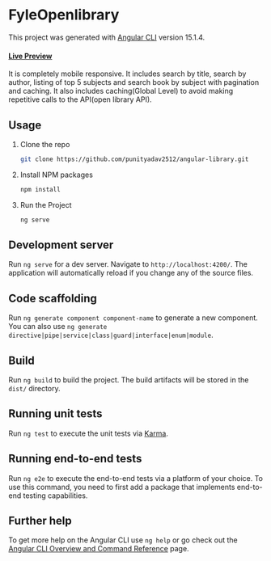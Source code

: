 # FyleOpenlibrary

This project was generated with [Angular CLI](https://github.com/angular/angular-cli) version 15.1.4.
#### [Live Preview](https://angular-library-eight.vercel.app/)
It is completely mobile responsive.
It includes search by title, search by author, listing of top 5 subjects and search book by subject with pagination and caching. 
It also includes caching(Global Level) to avoid making repetitive calls to the API(open library API).

## Usage

1. Clone the repo
   ```sh
   git clone https://github.com/punityadav2512/angular-library.git
   ```
2. Install NPM packages
   ```sh
   npm install
   ```
3. Run the Project
   ```sh
   ng serve
   ```
## Development server

Run `ng serve` for a dev server. Navigate to `http://localhost:4200/`. The application will automatically reload if you change any of the source files.

## Code scaffolding

Run `ng generate component component-name` to generate a new component. You can also use `ng generate directive|pipe|service|class|guard|interface|enum|module`.

## Build

Run `ng build` to build the project. The build artifacts will be stored in the `dist/` directory.

## Running unit tests

Run `ng test` to execute the unit tests via [Karma](https://karma-runner.github.io).

## Running end-to-end tests

Run `ng e2e` to execute the end-to-end tests via a platform of your choice. To use this command, you need to first add a package that implements end-to-end testing capabilities.

## Further help

To get more help on the Angular CLI use `ng help` or go check out the [Angular CLI Overview and Command Reference](https://angular.io/cli) page.
